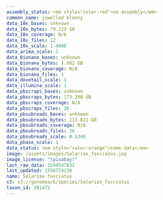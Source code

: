 ```yaml
---
assembly_status: <em style="color:red">no assembly</em>
common_name: jewelled blenny
data_10x_bases: unknown
data_10x_bytes: 79.223 GB
data_10x_coverage: N/A
data_10x_files: 12
data_10x_scale: 1.4908
data_arima_scale: 1
data_bionano_bases: unknown
data_bionano_bytes: 1.082 GB
data_bionano_coverage: N/A
data_bionano_files: 1
data_dovetail_scale: 1
data_illumina_scale: 1
data_pbscraps_bases: unknown
data_pbscraps_bytes: 173.398 GB
data_pbscraps_coverage: N/A
data_pbscraps_files: 26
data_pbsubreads_bases: unknown
data_pbsubreads_bytes: 113.821 GB
data_pbsubreads_coverage: N/A
data_pbsubreads_files: 26
data_pbsubreads_scale: 0.5346
data_phase_scale: 1
data_status: <em style="color:orange">some data</em>
image: /assets/images/Salarias_fasciatus.jpg
image_license: "(pixabay)"
last_raw_data: 1544547832
last_updated: 1550774138
name: Salarias fasciatus
s3: s3://genomeark/species/Salarias_fasciatus
taxon_id: 181472
---
```

